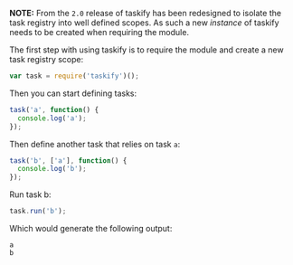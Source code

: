 __NOTE:__ From the `2.0` release of taskify has been redesigned to isolate
the task registry into well defined scopes.  As such a new _instance_ of
taskify needs to be created when requiring the module.

The first step with using taskify is to require the module and create a
new task registry scope:

```js
var task = require('taskify')();
```

Then you can start defining tasks:

```js
task('a', function() {
  console.log('a');
});
```

Then define another task that relies on task `a`:

```js
task('b', ['a'], function() {
  console.log('b');
});
```

Run task b:

```js
task.run('b');
```

Which would generate the following output:

```
a
b
```
